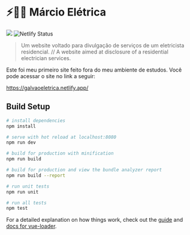 # ⚡🔌💡 Márcio Elétrica 

![](https://img.shields.io/badge/status-em%20desenvolvimento-success)
![Netlify Status](https://api.netlify.com/api/v1/badges/c0c16989-1a63-48f3-b488-93919f863e40/deploy-status)

> Um website voltado para divulgação de serviços de um eletricista residencial. // A website aimed at disclosure of a residential electrician services.

Este foi meu primeiro site feito fora do meu ambiente de estudos. Você pode acessar o site no link a seguir:

https://galvaoeletrica.netlify.app/

## Build Setup

```bash
# install dependencies
npm install

# serve with hot reload at localhost:8080
npm run dev

# build for production with minification
npm run build

# build for production and view the bundle analyzer report
npm run build --report

# run unit tests
npm run unit

# run all tests
npm test
```

For a detailed explanation on how things work, check out the [guide](http://vuejs-templates.github.io/webpack/) and [docs for vue-loader](http://vuejs.github.io/vue-loader).
